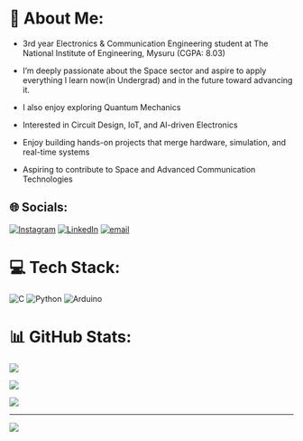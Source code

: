 # 💫 About Me:
-  3rd year Electronics & Communication Engineering student at The National Institute of Engineering, Mysuru (CGPA: 8.03)<br>

-  I’m deeply passionate about the Space sector and aspire to apply everything I learn now(in Undergrad) and in the future toward advancing it.<br>

-  I also enjoy exploring Quantum Mechanics<br>

-  Interested in Circuit Design, IoT, and AI-driven Electronics<br>

-  Enjoy building hands-on projects that merge hardware, simulation, and real-time systems<br>

-  Aspiring to contribute to Space and Advanced Communication Technologies


## 🌐 Socials:
[![Instagram](https://img.shields.io/badge/Instagram-%23E4405F.svg?logo=Instagram&logoColor=white)](https://instagram.com/milanbhat_official) [![LinkedIn](https://img.shields.io/badge/LinkedIn-%230077B5.svg?logo=linkedin&logoColor=white)](https://linkedin.com/in/milan-bhat-09562a2ba) [![email](https://img.shields.io/badge/Email-D14836?logo=gmail&logoColor=white)](mailto:bhatmilan29@gmail.com) 

# 💻 Tech Stack:
![C](https://img.shields.io/badge/c-%2300599C.svg?style=for-the-badge&logo=c&logoColor=white) ![Python](https://img.shields.io/badge/python-3670A0?style=for-the-badge&logo=python&logoColor=ffdd54) ![Arduino](https://img.shields.io/badge/-Arduino-00979D?style=for-the-badge&logo=Arduino&logoColor=white)

# 📊 GitHub Stats:
![](https://github-readme-stats.vercel.app/api?username=milanbhat1&theme=dark&hide_border=false&include_all_commits=false&count_private=false)<br/>

![](https://nirzak-streak-stats.vercel.app/?user=milanbhat1&theme=dark&hide_border=false)<br/>

![](https://github-readme-stats.vercel.app/api/top-langs/?username=milanbhat1&theme=dark&hide_border=false&include_all_commits=false&count_private=false&layout=compact)

---
[![](https://visitcount.itsvg.in/api?id=milanbhat1&icon=10&color=0)](https://visitcount.itsvg.in)


